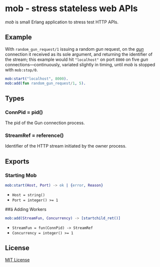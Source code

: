 # mob - stress stateless web APIs

*mob* is small Erlang application to stress test HTTP APIs.

## Example

With `random_gun_request/1` issuing a random *gun* request, on the [*gun*](https://github.com/ninenines/gun) connection it received as its sole argument, and returning the identifier of the stream; this example would hit `"localhost"` on port `8000` on five *gun* connections—continuously, variated slightly in timing, until *mob* is stopped with `mob:stop/0`.

```erlang
mob:start("localhost", 8000).
mob:add(fun random_gun_request/1, 5).
```

## Types

### ConnPid = pid()

The pid of the Gun connection process.

### StreamRef = reference()

Identifier of the HTTP stream initiated by the owner process.

## Exports

### Starting Mob

```erlang
mob:start(Host, Port) -> ok | {error, Reason}
```
- `Host = string()`
- `Port = integer() >= 1`

##ä Adding Workers

```erlang
mob:add(StreamFun, Concurrency) -> [startchild_ret()]
```
- `StreamFun = fun(ConnPid) -> StreamRef`
- `Concurrency = integer() >= 1`

## License

[MIT License](https://raw.github.com/michaelnisi/mob/master/LICENSE)

